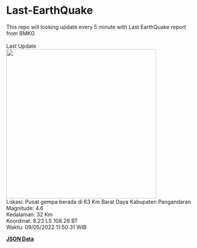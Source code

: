 # Last-EarthQuake
This repo will looking update every 5 minute with Last EarthQuake report from BMKG
<br>
<br>
Last Update
<br>
<img src="https://ews.bmkg.go.id/TEWS/data/20220509115031.mmi.jpg" width="400"/>
<br>
Lokasi: Pusat gempa berada di 63 Km Barat Daya Kabupaten Pangandaran <br>
Magnitude: 4.6 <br>
Kedalaman: 32 Km <br>
Koordinat: 8.23 LS 108.28 BT <br>
Waktu: 09/05/2022 11:50:31 WIB <br>

<a href="./data/data.json">**JSON Data**</a>
